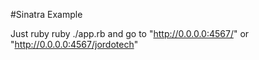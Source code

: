 #Sinatra Example

Just ruby ruby ./app.rb and go to "http://0.0.0.0:4567/" or "http://0.0.0.0:4567/jordotech"
